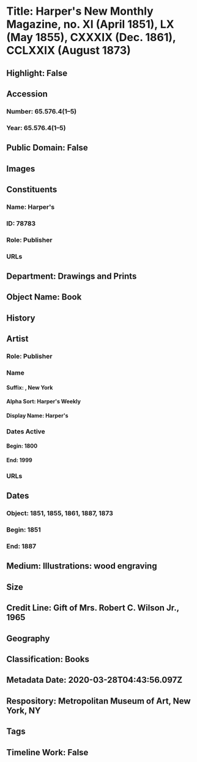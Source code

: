 # Title: Harper's New Monthly Magazine, no. XI (April 1851), LX (May 1855), CXXXIX (Dec. 1861), CCLXXIX (August 1873)
## Highlight: False
## Accession
### Number: 65.576.4(1–5)
### Year: 65.576.4(1–5)
## Public Domain: False
## Images
## Constituents
### Name: Harper&#39;s
### ID: 78783
### Role: Publisher
### URLs
## Department: Drawings and Prints
## Object Name: Book
## History
## Artist
### Role: Publisher
### Name
#### Suffix: , New York
#### Alpha Sort: Harper's Weekly
#### Display Name: Harper's
### Dates Active
#### Begin: 1800
#### End: 1999
### URLs
## Dates
### Object: 1851, 1855, 1861, 1887, 1873
### Begin: 1851
### End: 1887
## Medium: Illustrations: wood engraving
## Size
## Credit Line: Gift of Mrs. Robert C. Wilson Jr., 1965
## Geography
## Classification: Books
## Metadata Date: 2020-03-28T04:43:56.097Z
## Respository: Metropolitan Museum of Art, New York, NY
## Tags
## Timeline Work: False
